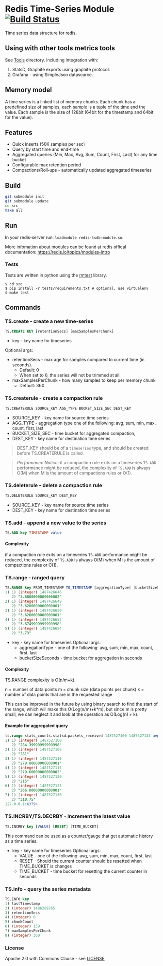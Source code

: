 # Redis Time-Series Module [![Build Status](https://travis-ci.org/danni-m/redis-timeseries.svg?branch=master)](https://travis-ci.org/danni-m/redis-timeseries)

Time series data structure for redis.

## Using with other tools metrics tools
See [Tools](tools/) directory.
Including Integration with:
1. StatsD, Graphite exports using graphite protocol.
2. Grafana - using SimpleJson datasource.

## Memory model
A time series is a linked list of memory chunks.
Each chunk has a predefined size of samples, each sample is a tuple of the time and the value.
Each sample is the size of 128bit (64bit for the timestamp and 64bit for the value).

## Features
* Quick inserts (50K samples per sec)
* Query by start time and end-time
* Aggregated queries (Min, Max, Avg, Sum, Count, First, Last) for any time bucket
* Configurable max retention period
* Compactions/Roll-ups - automatically updated aggregated timeseries

## Build
```bash
git submodule init
git submodule update
cd src
make all
```

## Run 
In your redis-server run: `loadmodule redis-tsdb-module.so`.

More infomation about modules can be found at redis offical documentation: https://redis.io/topics/modules-intro

### Tests
Tests are written in python using the [rmtest](https://github.com/RedisLabs/rmtest) library.
```
$ cd src
$ pip install -r tests/requirements.txt # optional, use virtualenv
$ make test
```

## Commands
### TS.create - create a new time-series
```sql
TS.CREATE KEY [retentionSecs] [maxSamplesPerChunk]
```
* key - key name for timeseries

Optional args:
* retentionSecs - max age for samples compared to current time (in seconds).
    * Default: 0
    * When set to 0, the series will not be trimmed at all
* maxSamplesPerChunk - how many samples to keep per memory chunk
    * Default: 360

### TS.createrule - create a compaction rule
```sql
TS.CREATERULE SOURCE_KEY AGG_TYPE BUCKET_SIZE_SEC DEST_KEY
```
* SOURCE_KEY - key name for source time series
* AGG_TYPE - aggregation type one of the following: avg, sum, min, max, count, first, last
* BUCKET_SIZE_SEC - time bucket for aggregated compaction,
* DEST_KEY - key name for destination time series

> DEST_KEY should be of a `timeseries` type, and should be created before TS.CREATERULE is called.

> *Performance Notice*: if a compaction rule exits on a timeseries `TS.ADD` performance might be reduced, the complexity of `TS.ADD` is always O(M) when M is the amount of compactions rules or O(1).

### TS.deleterule - delete a compaction rule
```sql
TS.DELETERULE SOURCE_KEY DEST_KEY
```

* SOURCE_KEY - key name for source time series
* DEST_KEY - key name for destination time series


### TS.add - append a new value to the series
```sql
TS.ADD key TIMESTAMP value
```
#### Complexity
if a compaction rule exits on a timeseries `TS.ADD` performance might be reduced, the complexity of `TS.ADD` is always O(M) when M is the amount of compactions rules or O(1).

### TS.range - ranged query
```sql
TS.RANGE key FROM_TIMESTAMP TO_TIMESTAMP [aggregationType] [bucketSizeSeconds]
1) 1) (integer) 1487426646
   2) "3.6800000000000002"
2) 1) (integer) 1487426648
   2) "3.6200000000000001"
3) 1) (integer) 1487426650
   2) "3.6200000000000001"
4) 1) (integer) 1487426652
   2) "3.6749999999999998"
5) 1) (integer) 1487426654
   2) "3.73"
```
* key - key name for timeseries
Optional args:
    * aggregationType - one of the following: avg, sum, min, max, count, first, last
    * bucketSizeSeconds - time bucket for aggregation in seconds

#### Complexity
TS.RANGE complexity is O(n/m+k)

n = number of data points
m = chunk size (data points per chunk)
k = number of data points that are in the requested range

This can be improved in the future by using binary search to find the start of the range, which will make this O(Log(n/m)+k*m), but since m is pretty small, we can neglect it and look at the operation as O(Log(n) + k).

#### Example for aggregated query
```sql
ts.range stats_counts.statsd.packets_received 1487527100 1487527133 avg 5
1) 1) (integer) 1487527100
   2) "284.39999999999998"
2) 1) (integer) 1487527105
   2) "281"
3) 1) (integer) 1487527110
   2) "278.80000000000001"
4) 1) (integer) 1487527115
   2) "279.60000000000002"
5) 1) (integer) 1487527120
   2) "215"
6) 1) (integer) 1487527125
   2) "266.80000000000001"
7) 1) (integer) 1487527130
   2) "310.75"
127.0.0.1:6379>

```


### TS.INCRBY/TS.DECRBY - Increment the latest value
```sql
TS.INCRBY key [VALUE] [RESET] [TIME_BUCKET]
```
This command can be used as a counter/gauge that get automatic history as a time series.

* key - key name for timeseries
Optional args:
    * VALUE - one of the following: avg, sum, min, max, count, first, last
    * RESET - Should the current counter should be resetted when TIME_BUCKET is changes
    * TIME_BUCKET - time bucket for resetting the current counter in seconds

### TS.info - query the series metadata
```sql
TS.INFO key
1) lastTimestamp
2) (integer) 1486289265
3) retentionSecs
4) (integer) 0
5) chunkCount
6) (integer) 139
7) maxSamplesPerChunk
8) (integer) 360
```

### License

Apache 2.0 with Commons Clause - see [LICENSE](LICENSE)
